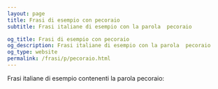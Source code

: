 ```yaml
---
layout: page
title: Frasi di esempio con pecoraio 
subtitle: Frasi italiane di esempio con la parola  pecoraio

og_title: Frasi di esempio con pecoraio 
og_description: Frasi italiane di esempio con la parola  pecoraio
og_type: website
permalink: /frasi/p/pecoraio.html
---
```


Frasi italiane di esempio contenenti la parola pecoraio:


